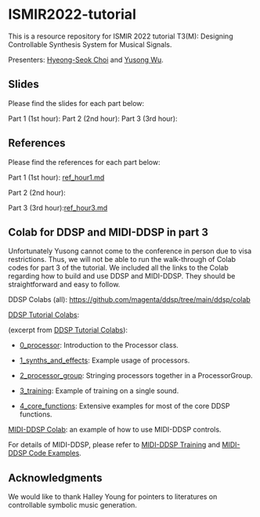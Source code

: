 # ISMIR2022-tutorial

This is a resource repository for ISMIR 2022 tutorial T3(M): Designing Controllable Synthesis System for Musical Signals.

Presenters: [Hyeong-Seok Choi](https://harsh-grenadilla-e40.notion.site/Hyeong-Seok-Choi-b6b87032504745db881832b22a6ff9c1) and [Yusong Wu](https://lukewys.github.io/).

## Slides
Please find the slides for each part below:

Part 1 (1st hour): 
Part 2 (2nd hour):
Part 3 (3rd hour):

## References
Please find the references for each part below:

Part 1 (1st hour): [ref_hour1.md](./ref_hour1.md)

Part 2 (2nd hour):

Part 3 (3rd hour):[ref_hour3.md](./ref_hour3.md)

## Colab for DDSP and MIDI-DDSP in part 3

Unfortunately Yusong cannot come to the conference in person due to visa restrictions. 
Thus, we will not be able to run the walk-through of Colab codes for part 3 of the tutorial.
We included all the links to the Colab regarding how to build and use DDSP and MIDI-DDSP. 
They should be straightforward and easy to follow.

DDSP Colabs (all): https://github.com/magenta/ddsp/tree/main/ddsp/colab

[DDSP Tutorial Colabs](https://github.com/magenta/ddsp/tree/main/ddsp/colab/tutorials):

(excerpt from [DDSP Tutorial Colabs](https://github.com/magenta/ddsp/tree/main/ddsp/colab/tutorials)):

* [0_processor](https://colab.research.google.com/github/magenta/ddsp/blob/main/ddsp/colab/tutorials/0_processor.ipynb):
    Introduction to the Processor class.

* [1_synths_and_effects](https://colab.research.google.com/github/magenta/ddsp/blob/main/ddsp/colab/tutorials/1_synths_and_effects.ipynb):
    Example usage of processors.

* [2_processor_group](https://colab.research.google.com/github/magenta/ddsp/blob/main/ddsp/colab/tutorials/2_processor_group.ipynb):
    Stringing processors together in a ProcessorGroup.

* [3_training](https://colab.research.google.com/github/magenta/ddsp/blob/main/ddsp/colab/tutorials/3_training.ipynb):
    Example of training on a single sound.

* [4_core_functions](https://colab.research.google.com/github/magenta/ddsp/blob/main/ddsp/colab/tutorials/4_core_functions.ipynb):
    Extensive examples for most of the core DDSP functions.

[MIDI-DDSP Colab](https://colab.research.google.com/github/magenta/midi-ddsp/blob/main/midi_ddsp/colab/MIDI_DDSP_Demo.ipynb): an example of how to use MIDI-DDSP controls.

For details of MIDI-DDSP, please refer to [MIDI-DDSP Training](https://github.com/magenta/midi-ddsp#train-midi-ddsp) and [MIDI-DDSP Code Examples](https://github.com/magenta/midi-ddsp#python-usage).

## Acknowledgments
We would like to thank Halley Young for pointers to literatures on controllable symbolic music generation.


